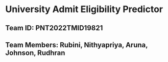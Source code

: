 # University Admit Eligibility Predictor

## Team ID: PNT2022TMID19821
## Team Members: Rubini, Nithyapriya, Aruna, Johnson, Rudhran
